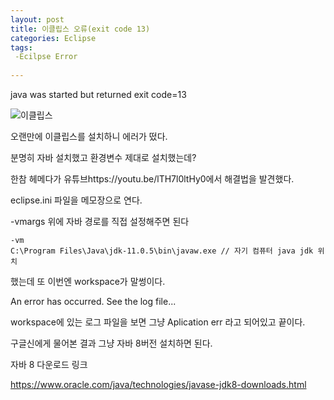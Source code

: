 ```yaml
--- 
layout: post
title: 이클립스 오류(exit code 13)
categories: Eclipse
tags:
 -Ecilpse Error
 
---
```


java was started but returned exit code=13

![이클립스](https://user-images.githubusercontent.com/63631604/97267773-143ddd80-186e-11eb-82dd-d7fc24465c71.png)

오랜만에 이클립스를 설치하니 에러가 떴다. 

분명히 자바 설치했고 환경변수 제대로 설치했는데?

한참 헤메다가 유튜브https://youtu.be/lTH7l0ltHy0에서 해결법을 발견했다. 

 

eclipse.ini 파일을 메모장으로 연다. 

-vmargs 위에 자바 경로를 직접 설정해주면 된다 
```
-vm
C:\Program Files\Java\jdk-11.0.5\bin\javaw.exe // 자기 컴퓨터 java jdk 위치 
 ```

했는데 또 이번엔 workspace가 말썽이다. 

An error has occurred. See the log file...



workspace에 있는 로그 파일을 보면 그냥 Aplication err 라고 되어있고 끝이다. 

구글신에게 물어본 결과 그냥 자바 8버전 설치하면 된다. 

 

자바 8 다운로드 링크 

https://www.oracle.com/java/technologies/javase-jdk8-downloads.html
